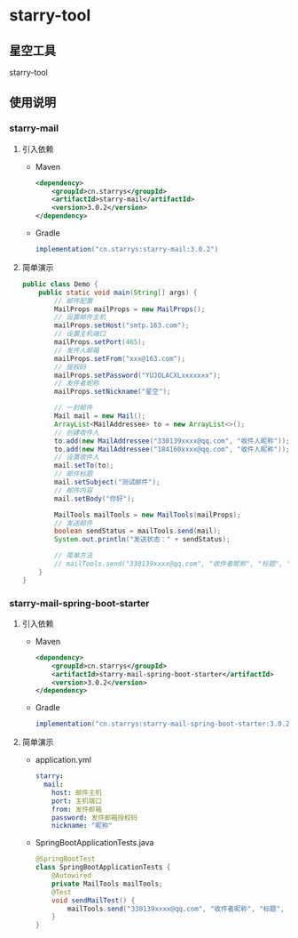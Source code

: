 # starry-tool

## 星空工具
starry-tool

## 使用说明

### starry-mail

1. 引入依赖

   - Maven

     ```xml
     <dependency>
         <groupId>cn.starrys</groupId>
         <artifactId>starry-mail</artifactId>
         <version>3.0.2</version>
     </dependency>
     ```

   - Gradle

     ```groovy
     implementation("cn.starrys:starry-mail:3.0.2")
     ```

2. 简单演示

   ```java
   public class Demo {
       public static void main(String[] args) {
           // 邮件配置
           MailProps mailProps = new MailProps();
           // 设置邮件主机
           mailProps.setHost("smtp.163.com");
           // 设置主机端口
           mailProps.setPort(465);
           // 发件人邮箱
           mailProps.setFrom("xxx@163.com");
           // 授权码
           mailProps.setPassword("YUJOLACXLxxxxxxx");
           // 发件者昵称
           mailProps.setNickname("星空");
   
           // 一封邮件
           Mail mail = new Mail();
           ArrayList<MailAddressee> to = new ArrayList<>();
           // 创建收件人
           to.add(new MailAddressee("330139xxxx@qq.com", "收件人昵称"));
           to.add(new MailAddressee("184160xxxx@qq.com", "收件人昵称"));
           // 设置收件人
           mail.setTo(to);
           // 邮件标题
           mail.setSubject("测试邮件");
           // 邮件内容
           mail.setBody("你好");
   
           MailTools mailTools = new MailTools(mailProps);
           // 发送邮件
           boolean sendStatus = mailTools.send(mail);
           System.out.println("发送状态：" + sendStatus);
   
           // 简单方法
           // mailTools.send("330139xxxx@qq.com", "收件者昵称", "标题", "内容");
       }
   }
   ```

### starry-mail-spring-boot-starter

1. 引入依赖

   - Maven

     ```xml
     <dependency>
         <groupId>cn.starrys</groupId>
         <artifactId>starry-mail-spring-boot-starter</artifactId>
         <version>3.0.2</version>
     </dependency>
     ```

   - Gradle

     ```groovy
     implementation("cn.starrys:starry-mail-spring-boot-starter:3.0.2")
     ```

2. 简单演示

   - application.yml

     ```yaml
     starry:
       mail:
         host: 邮件主机
         port: 主机端口
         from: 发件邮箱
         password: 发件邮箱授权码
         nickname: "昵称"
     ```

   - SpringBootApplicationTests.java

     ```java
     @SpringBootTest
     class SpringBootApplicationTests {
         @Autowired
         private MailTools mailTools;
         @Test
         void sendMailTest() {
             mailTools.send("330139xxxx@qq.com", "收件者昵称", "标题", "内容");
         }
     }
     ```

